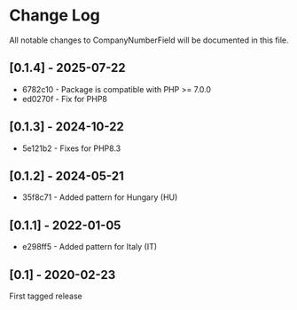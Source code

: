 Change Log
==========

All notable changes to CompanyNumberField will be documented in this file.

## [0.1.4] - 2025-07-22

* 6782c10 - Package is compatible with PHP >= 7.0.0
* ed0270f - Fix for PHP8

## [0.1.3] - 2024-10-22

* 5e121b2 - Fixes for PHP8.3

## [0.1.2] - 2024-05-21

* 35f8c71 - Added pattern for Hungary (HU)

## [0.1.1] - 2022-01-05

* e298ff5 - Added pattern for Italy (IT)

## [0.1] - 2020-02-23

First tagged release
